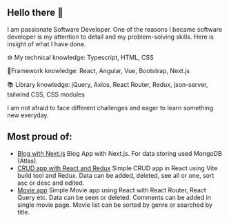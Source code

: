 ## Hello there 👋
I am passionate Software Developer.
One of the reasons I became software developer is my attention to detail and my problem-solving skills. 
Here is insight of what I have done.

⚙️ My technical knowledge:
  Typescript, HTML, CSS
    
🧳Framework knowledge:
  React, Angular, Vue, Bootstrap, Next.js
  
📚 Library knowledge:
  jQuery, Axios, React Router, Redux, json-server, tailwind CSS, CSS modules

I am not afraid to face different challenges and eager to learn something new everyday.
## Most proud of:
  - [Blog with Next.js](https://github.com/lienux2/md-18-blog)
    Blog App with Next.js. For data storing used MongoDB (Atlas).
  - [CRUD app with React and Redux](https://github.com/lienux2/MD-17-Redux-Toolkit)
    Simple CRUD app in React using Vite build tool and Redux. Data can be added, deleted, see all or one, sort asc or desc and edited.
  - [Movie app](https://github.com/lienux2/React-Movie_app)
    Simple Movie app using React with React Router, React Query etc. Data can be seen or deleted. Comments can be added in single movie page. Movie list can be sorted by genre or searched by title. 
